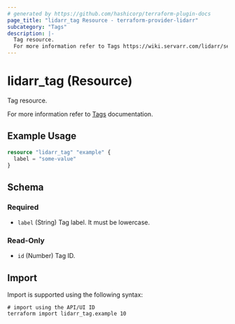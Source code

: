 ```yaml
---
# generated by https://github.com/hashicorp/terraform-plugin-docs
page_title: "lidarr_tag Resource - terraform-provider-lidarr"
subcategory: "Tags"
description: |-
  Tag resource.
  For more information refer to Tags https://wiki.servarr.com/lidarr/settings#tags documentation.
---
```


# lidarr_tag (Resource)

<!-- subcategory:Tags -->Tag resource.
For more information refer to [Tags](https://wiki.servarr.com/lidarr/settings#tags) documentation.

## Example Usage

```terraform
resource "lidarr_tag" "example" {
  label = "some-value"
}
```

<!-- schema generated by tfplugindocs -->
## Schema

### Required

- `label` (String) Tag label. It must be lowercase.

### Read-Only

- `id` (Number) Tag ID.

## Import

Import is supported using the following syntax:

```shell
# import using the API/UI ID
terraform import lidarr_tag.example 10
```
